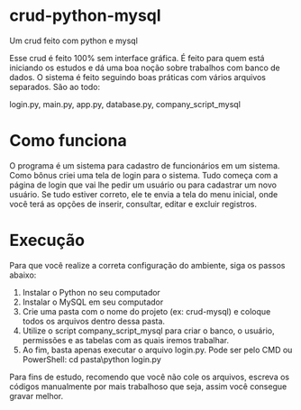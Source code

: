 # crud-python-mysql
Um crud feito com python e mysql

Esse crud é feito 100% sem interface gráfica. É feito para quem está iniciando os estudos e dá uma boa noção sobre trabalhos com banco de dados.
O sistema é feito seguindo boas práticas com vários arquivos separados. São ao todo:

login.py,
main.py,
app.py,
database.py,
company_script_mysql

# Como funciona
O programa é um sistema para cadastro de funcionários em um sistema. Como bônus criei uma tela de login para o sistema.
Tudo começa com a página de login que vai lhe pedir um usuário ou para cadastrar um novo usuário.
Se tudo estiver correto, ele te envia a tela do menu inicial, onde você terá as opções de inserir, consultar, editar e excluir registros.

# Execução
Para que você realize a correta configuração do ambiente, siga os passos abaixo:

1. Instalar o Python no seu computador
2. Instalar o MySQL em seu computador
3. Crie uma pasta com o nome do projeto (ex: crud-mysql) e coloque todos os arquivos dentro dessa pasta.
4. Utilize o script company_script_mysql para criar o banco, o usuário, permissões e as tabelas com as quais iremos trabalhar.
5. Ao fim, basta apenas executar o arquivo login.py. Pode ser pelo CMD ou PowerShell:
      cd pasta\python login.py

Para fins de estudo, recomendo que você não cole os arquivos, escreva os códigos manualmente por mais trabalhoso que seja, assim você consegue gravar melhor.

